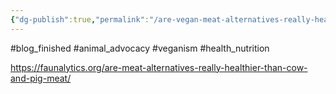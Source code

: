 ```yaml
---
{"dg-publish":true,"permalink":"/are-vegan-meat-alternatives-really-healther-than-cow-and-pig-meat/","tags":["#alternative_proteins","#health_nutrition","#blog_finished","#animal_advocacy","#veganism"],"created":"2025-10-23T17:42:42.788+01:00","updated":"2025-10-23T18:06:08.640+01:00"}
---
```


#blog_finished  #animal_advocacy #veganism #health_nutrition 

https://faunalytics.org/are-meat-alternatives-really-healthier-than-cow-and-pig-meat/